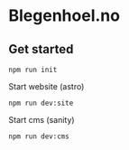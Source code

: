 # Blegenhoel.no

## Get started

```
npm run init
```

Start website (astro)

```
npm run dev:site
```

Start cms (sanity)

```
npm run dev:cms
```
